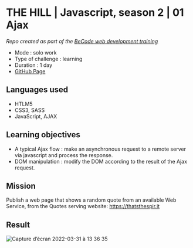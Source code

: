 # THE HILL | Javascript, season 2 | 01 Ajax

_Repo created as part of the [BeCode web development training](https://becode.org/fr/apprendre/developpeur-web-junior/)_

* Mode : solo work
* Type of challenge : learning
* Duration : 1 day
* [GitHub Page](https://eliseprts.github.io/ajax-simple-web-service-request/)

## Languages used

* HTLM5
* CSS3, SASS
* JavaScript, AJAX

## Learning objectives

- A typical Ajax flow : make an asynchronous request to a remote server via javascript and process the response.
- DOM manipulation : modify the DOM according to the result of the Ajax request.

## Mission

Publish a web page that shows a random quote from an available Web Service, from the Quotes serving website: https://thatsthespir.it

## Result

![Capture d’écran 2022-03-31 à 13 36 35](https://user-images.githubusercontent.com/94377998/161046256-a3447773-e868-4a09-9c42-d6c2500c2480.png)

